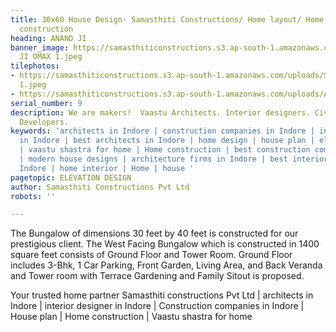 ```yaml
---
title: 30x60 House Design- Samasthiti Constructions/ Home layout/ Home design/ Home
  construction
heading: ANAND JI
banner_image: https://samasthiticonstructions.s3.ap-south-1.amazonaws.com/uploads/SUNIL
  JI OMAX 1.jpeg
tilephotos:
- https://samasthiticonstructions.s3.ap-south-1.amazonaws.com/uploads/SUNIL JI OMAX
  1.jpeg
- https://samasthiticonstructions.s3.ap-south-1.amazonaws.com/uploads/ANAND JI-Model.jpg
serial_number: 9
description: We are makers!  Vaastu Architects. Interior designers. Civil engineers.
  Developers.
keywords: 'architects in Indore | construction companies in Indore | interior designer
  in Indore | best architects in Indore | home design | house plan | elevation design
  | vaastu shastra for home | Home construction | best construction companies in Indore
  | modern house designs | architecture firms in Indore | best interior designer in
  Indore | home interior | Home | house '
pagetopic: ELEVATION DESIGN
author: Samasthiti Constructions Pvt Ltd
robots: ''

---
```

The Bungalow of dimensions 30 feet by 40 feet is constructed for our prestigious client. The West Facing Bungalow which is constructed in 1400 square feet consists of Ground Floor and Tower Room. Ground Floor includes 3-Bhk, 1 Car Parking, Front Garden, Living Area, and Back Veranda and Tower room with Terrace Gardening and Family Sitout is proposed.

Your trusted home partner Samasthiti constructions Pvt Ltd | architects in Indore | interior designer in Indore | Construction companies in Indore | House plan | Home construction | Vaastu shastra for home